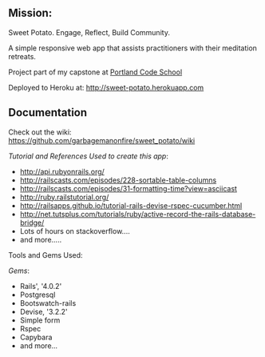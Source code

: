 ## Mission:

Sweet Potato. Engage, Reflect, Build Community. 

A simple responsive web app that assists practitioners with their meditation retreats.

Project part of my capstone at [Portland Code School](http://www.portlandcodeschool.com/)

Deployed to Heroku at: http://sweet-potato.herokuapp.com 

## Documentation 

Check out the wiki: https://github.com/garbagemanonfire/sweet_potato/wiki

_Tutorial and References Used to create this app_:

* http://api.rubyonrails.org/
* http://railscasts.com/episodes/228-sortable-table-columns
* http://railscasts.com/episodes/31-formatting-time?view=asciicast
* http://ruby.railstutorial.org/
* http://railsapps.github.io/tutorial-rails-devise-rspec-cucumber.html
* http://net.tutsplus.com/tutorials/ruby/active-record-the-rails-database-bridge/
* Lots of hours on stackoverflow....
* and more.....

Tools and Gems Used:

_Gems_:
* Rails', '4.0.2'
* Postgresql
* Bootswatch-rails
* Devise, '3.2.2'
* Simple form
* Rspec 
* Capybara 
* and more...


